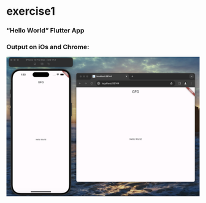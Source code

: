 # exercise1

### “Hello World” Flutter App

### Output on iOs and Chrome:

![alt text](exercise1.png)